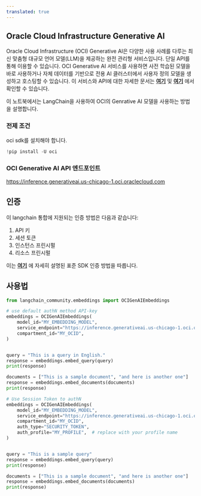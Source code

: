 ```yaml
---
translated: true
---
```


## Oracle Cloud Infrastructure Generative AI

Oracle Cloud Infrastructure (OCI) Generative AI은 다양한 사용 사례를 다루는 최신 맞춤형 대규모 언어 모델(LLM)을 제공하는 완전 관리형 서비스입니다. 단일 API를 통해 이용할 수 있습니다.
OCI Generative AI 서비스를 사용하면 사전 학습된 모델을 바로 사용하거나 자체 데이터를 기반으로 전용 AI 클러스터에서 사용자 정의 모델을 생성하고 호스팅할 수 있습니다. 이 서비스와 API에 대한 자세한 문서는 __[여기](https://docs.oracle.com/en-us/iaas/Content/generative-ai/home.htm)__ 및 __[여기](https://docs.oracle.com/en-us/iaas/api/#/en/generative-ai/20231130/)__ 에서 확인할 수 있습니다.

이 노트북에서는 LangChain을 사용하여 OCI의 Genrative AI 모델을 사용하는 방법을 설명합니다.

### 전제 조건

oci sdk를 설치해야 합니다.

```python
!pip install -U oci
```

### OCI Generative AI API 엔드포인트

https://inference.generativeai.us-chicago-1.oci.oraclecloud.com

## 인증

이 langchain 통합에 지원되는 인증 방법은 다음과 같습니다:

1. API 키
2. 세션 토큰
3. 인스턴스 프린시펄
4. 리소스 프린시펄

이는 __[여기](https://docs.oracle.com/en-us/iaas/Content/API/Concepts/sdk_authentication_methods.htm)__ 에 자세히 설명된 표준 SDK 인증 방법을 따릅니다.

## 사용법

```python
from langchain_community.embeddings import OCIGenAIEmbeddings

# use default authN method API-key
embeddings = OCIGenAIEmbeddings(
    model_id="MY_EMBEDDING_MODEL",
    service_endpoint="https://inference.generativeai.us-chicago-1.oci.oraclecloud.com",
    compartment_id="MY_OCID",
)


query = "This is a query in English."
response = embeddings.embed_query(query)
print(response)

documents = ["This is a sample document", "and here is another one"]
response = embeddings.embed_documents(documents)
print(response)
```

```python
# Use Session Token to authN
embeddings = OCIGenAIEmbeddings(
    model_id="MY_EMBEDDING_MODEL",
    service_endpoint="https://inference.generativeai.us-chicago-1.oci.oraclecloud.com",
    compartment_id="MY_OCID",
    auth_type="SECURITY_TOKEN",
    auth_profile="MY_PROFILE",  # replace with your profile name
)


query = "This is a sample query"
response = embeddings.embed_query(query)
print(response)

documents = ["This is a sample document", "and here is another one"]
response = embeddings.embed_documents(documents)
print(response)
```
